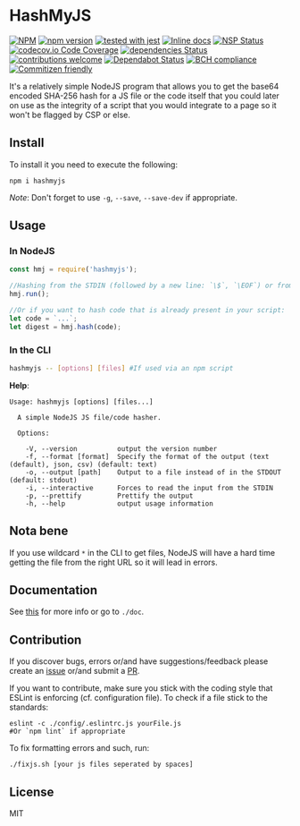 # HashMyJS
[![NPM](https://nodei.co/npm/hashmyjs.png)](https://nodei.co/npm/hashmyjs/)
[![npm version](https://badge.fury.io/js/hashmyjs.svg)](http://badge.fury.io/js/hashmyjs)
[![tested with jest](https://img.shields.io/badge/tested_with-jest-99424f.svg)](https://github.com/facebook/jest)
[![Inline docs](http://inch-ci.org/github/Berkmann18/hashmyjs.svg?branch=master)](http://inch-ci.org/github/Berkmann18/hashmyjs)
[![NSP Status](https://nodesecurity.io/orgs/berkmann18/projects/ea369eec-8c46-4ad6-903c-739aa66d006a/badge)](https://nodesecurity.io/orgs/berkmann18/projects/ea369eec-8c46-4ad6-903c-739aa66d006a)
[![codecov.io Code Coverage](https://img.shields.io/codecov/c/github/Berkmann18/hashmyjs.svg?maxAge=2592000)](https://codecov.io/github/Berkmann18/hashmyjs?branch=master)
[![dependencies Status](https://david-dm.org/Berkmann18/hashmyjs/status.svg)](https://david-dm.org/Berkmann18/hashmyjs)
[![contributions welcome](https://img.shields.io/badge/contributions-welcome-brightgreen.svg?style=flat)](https://github.com/Berkmann18/hashmyjs/issues)
[![Dependabot Status](https://api.dependabot.com/badges/status?host=github&identifier=115825259)](https://dependabot.com)
[![BCH compliance](https://bettercodehub.com/edge/badge/Berkmann18/hashmyjs?branch=master)](https://bettercodehub.com/)
[![Commitizen friendly](https://img.shields.io/badge/commitizen-friendly-brightgreen.svg)](http://commitizen.github.io/cz-cli/)

It's a relatively simple NodeJS program that allows you to get the base64 encoded SHA-256 hash for a JS file or the code itself that you could later on use as the integrity of a script that you would integrate to a page so it won't be flagged by CSP or else.

## Install
To install it you need to execute the following:
```cli
npm i hashmyjs
```

_Note_: Don't forget to use `-g`, `--save`, `--save-dev` if appropriate.

## Usage
### In NodeJS
```js
const hmj = require('hashmyjs');

//Hashing from the STDIN (followed by a new line: `\$`, `\EOF`) or from file passed as arguments
hmj.run();

//Or if you want to hash code that is already present in your script:
let code = `...`;
let digest = hmj.hash(code);
```

### In the CLI
```bash
hashmyjs -- [options] [files] #If used via an npm script
```
**Help**:
```cli
Usage: hashmyjs [options] [files...]

  A simple NodeJS JS file/code hasher.

  Options:

    -V, --version          output the version number
    -f, --format [format]  Specify the format of the output (text (default), json, csv) (default: text)
    -o, --output [path]    Output to a file instead of in the STDOUT (default: stdout)
    -i, --interactive      Forces to read the input from the STDIN
    -p, --prettify         Prettify the output
    -h, --help             output usage information
```

## Nota bene
If you use wildcard `*` in the CLI to get files, NodeJS will have a hard time getting the file from the right URL so it will lead in errors.

## Documentation
See [this](./github/DOCUMENTATION.md) for more info or go to `./doc`.

## Contribution
If you discover bugs, errors or/and have suggestions/feedback please create an [issue](http://github.com/Berkmann18/hashmyjs/issues) or/and submit a [PR](http://github.com/Berkmann18/hashmyjs/pulls).

If you want to contribute, make sure you stick with the coding style that ESLint is enforcing (cf. configuration file).
To check if a file stick to the standards:
```cli
eslint -c ./config/.eslintrc.js yourFile.js
#Or `npm lint` if appropriate
```
To fix formatting errors and such, run:
```cli
./fixjs.sh [your js files seperated by spaces]
```
## License
MIT
